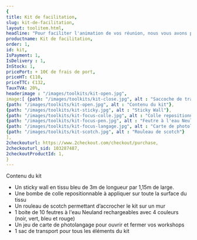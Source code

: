 ```yaml
---
{
title: Kit de facilitation,
slug: kit-de-facilitation,
layout: toolitem.html,
headline: "Pour faciliter l'animation de vos réunion, nous vous avons préparé tous nos outils regroupés dans un kit." ,
productname: Kit de facilitation,
order: 1,
id: kit,
IsPayment: 1,
IsDelivery : 1,
InStock: 1,
pricePort: + 10€ de frais de port,
priceHT: €110,
priceTTC: €132,
TauxTVA: 20%,
headerimage : "/images/toolkits/kit-open.jpg",
image:[ {path: "/images/toolkits/kit-close.jpg", alt : "Saccoche de transport"},
{path: "/images/toolkits/kit-open.jpg", alt : "Contenu du kit"},
{path: "/images/toolkits/kit-sticky.jpg", alt : "Sticky Wall"},
{path: "/images/toolkits/kit-focus-colle.jpg", alt : "Colle repositionnable"},
{path: "/images/toolkits/kit-focus-pen.jpg", alt : "Feutre à l'eau Neuland"},
{path: "/images/toolkits/kit-focus-langage.jpg", alt : "Carte de photolangage"},
{path: "/images/toolkits/kit-scotch.jpg", alt : "Rouleau de scotch"}
],
2checkouturl: https://www.2checkout.com/checkout/purchase,
2checkouturl_sid: 103287487,
2checkoutProductId: 1,
}
---
```

Contenu du kit

* Un sticky wall en tissu bleu de 3m de longueur par 1,15m de large.
* Une bombe de colle repositionnable à appliquer sur toute la surface du tissu
* Un rouleau de scotch permettant d’accrocher le kit sur un mur
* 1 boite de 10 feutres à l'eau Neuland rechargeables avec 4 couleurs (noir, vert, bleu et rouge)
* Un jeu de carte de photolangage pour ouvrir et fermer vos workshops
* 1 sac de transport pour tous les éléments du kit
